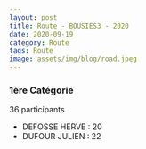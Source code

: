 ```yaml
---
layout: post
title: Route - BOUSIES3 - 2020
date: 2020-09-19
category: Route
tags: Route
image: assets/img/blog/road.jpeg
---
```


### 1ère Catégorie
36 participants
- DEFOSSE HERVE : 20
- DUFOUR JULIEN : 22
